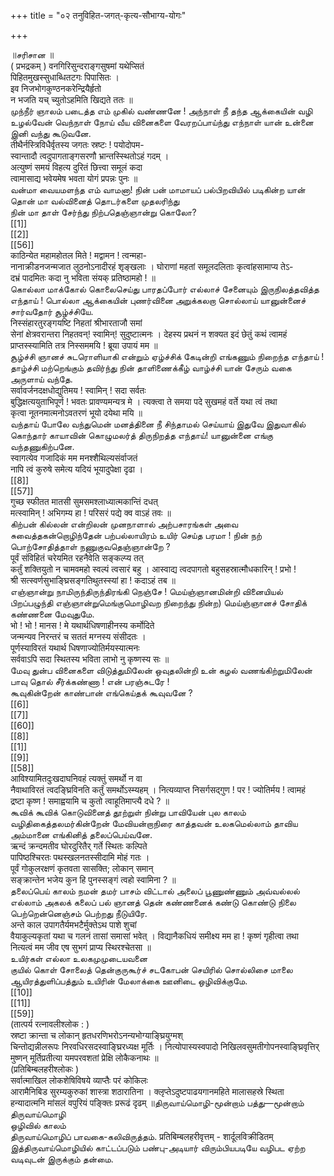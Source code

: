 +++
title = "०२ तनुविहित-जगत्-कृत्य-सौभाग्य-योगः"

+++

॥சரிசான ॥   
( प्रभद्रकम् ) वनगिरिसुन्दराङ्गसुषमां यथेप्सितं   
पिहितमुखस्सुधाब्धितटगः पिपासितः ।   
इव निजभोगकुण्ठनकरेन्द्रियैर्हृतो   
न भजति यच् च्युतोऽहमिति खिद्यते ततः ॥   
முந்நீர் ஞாலம் படைத்த எம் முகில் வண்ணனே ! அந்நாள் நீ தந்த ஆக்கையின் வழி உழல்வேன் வெந்நாள் நோய் வீய வினைகளை வேரறப்பாய்ந்து எந்நாள் யான் உன்னை இனி வந்து கூடுவனே.   
तीथैर्नस्त्रिविधैर्वृतस्य जगतः स्रष्टः ! पयोदोपम-   
स्वान्तादौ त्वदुपागताङ्गसरणौ भ्रान्तस्स्थितोऽहं गदम् ।   
अत्युष्णं समयं विहत्य दुरितं छित्त्वा समूलं कदा   
त्वामासाद्य भवेयमेष भवता योगं प्रपन्नः पुनः ॥   
வன்மா வையமளந்த எம் வாமனா! நின் பன் மாமாயப் பல்பிறவியில் படிகின்ற யான் தொன் மா வல்வினைத் தொடர்களை முதலரிந்து   
நின் மா தாள் சேர்ந்து நிற்பதெஞ்ஞான்று கொலோ?   
[[1]]  
[[2]]  
[[56]]  
काठिन्येत महामहोतल मिते ! मद्वामन ! त्वन्महा-   
नानाक्रीडनजन्मजात लुठनोऽनादीरहं शृङ्खलाः । घोराणां महतां समूलदलिताः कृत्वांहसामाप्य तेऽ-   
दभ्रं पादमितः कदा नु भविता संयक् प्रतिष्ठामहो ! ॥   
கொல்லா மாக்கோல் கொலைசெய்து பாரதப்போர் எல்லாச் சேனையும் இருநிலத்தவித்த எந்தாய் ! பொல்லா ஆக்கையின் புணர்வினை அறுக்கலறா சொல்லாய் யானுன்னைச் சார்வதோர் சூழ்ச்சியே.   
निस्संहारतुरङ्गयष्टि निहतां श्रीभारताजौ समां   
सेनां क्षेत्रवरान्तरा निहतवन्! स्वामिन्! सुदुष्टात्मनः । देहस्य प्रथनं न शक्यत इदं छेतुं कथं त्वामहं   
प्राप्तस्स्यामिति तत्र निस्सममयि ! ब्रूया उपायं मम ॥   
சூழ்ச்சி ஞானச் சுடரொளியாகி என்றும் ஏழ்ச்சிக் கேடின்றி எங்கணும் நிறைந்த எந்தாய் ! தாழ்ச்சி மற்றெங்கும் தவிர்ந்து நின் தாளிணைக்கீழ் வாழ்ச்சி யான் சேரும் வகை அருளாய் வந்தே.   
सर्वावर्जनदक्षधोद्युतिमय ! स्वामिन् ! सदा सर्वतः   
बुद्धिक्षत्ययुताभिपूर्ण ! भवतः प्रावण्यमन्यत्र मे । त्यक्त्वा ते समया पदे सुखमहं वर्ते यथा त्वं तथा   
कृत्वा नूतनमात्मनोऽवतरणं भूयो दयेथा मयि ॥   
வந்தாய் போலே வந்துமென் மனத்தினை நீ சிந்தாமல் செய்யாய் இதுவே இதுவாகில் கொந்தார் காயாவின் கொழுமலர்த் திருநிறத்த எந்தாய்! யானுன்னை எங்கு வந்தணுகிற்பனே.   
स्वागत्येव गजादिकं मम मनश्शैथिल्यसंर्वाजतं   
नापि त्वं कुरुषे समेत्य यदियं भूयादुपेक्षा दृढा ।   
[[8]]  
[[57]]  
गुच्छ स्फीतत मातसी सुमसमश्लाध्यात्मकान्तिं दधत्   
मत्स्वामिन् ! अभिगम्य हा ! परिसरं पद्ये क्व वाऽहं तवः ॥   
கிற்பன் கில்லன் என்றிலன் முனநாளால் அற்பசாரங்கள் அவை சுவைத்தகன்றொழிந்தேன் பற்பல்லாயிரம் உயிர் செய்த பரமா ! நின் நற் பொற்சோதித்தாள் நணுகுவதெஞ்ஞான்றே ?   
पूर्वं संविहितं चरेयमित रहनैवेति सङ्कल्प्य तत्   
कर्तुं शक्तियुतो न चामवमहो स्वल्पं त्वसारं बहु । आस्वाद्य त्वदपागतो बहुसहस्रात्मौधकारिन् ! प्रभो !   
श्री सत्स्वर्णसुभाङ्घ्रिसङ्गतिथुतस्स्यां हा ! कदाऽहं तब ॥   
எஞ்ஞான்று நாமிருந்திருந்திரங்கி நெஞ்சே ! மெய்ஞ்ஞானமின்றி வினையியல் பிறப்பழுந்தி எஞ்ஞான்றுமெங்குமொழிவற நிறைந்து நின்ற) மெய்ஞ்ஞானச் சோதிக் கண்ணனை மேவுதுமே.   
भो ! भो ! मानस ! मे यथार्थधिषणाहीनस्य कर्मोदिते   
जन्मन्यव निरन्तरं च सततं मग्नस्य संसीदतः ।   
पूर्णस्याविरतं यथार्थ धिषणाज्योतिर्मयस्यात्मनः   
सर्ववाऽपि सदा स्थितस्य भविता लाभो नु कृष्णस्य सः ॥   
மேவு துன்ப வினைகளை விடுத்துமிலேன் ஒவுதலின்றி உன் கழல் வணங்கிற்றுமிலேன்   
பாவு தொல் சீர்க்கண்ணா ! என் பரஞ்சுடரே !   
கூவுகின்றேன் காண்பான் எங்கெய்தக் கூவுவனே ?   
[[6]]  
[[7]]  
[[60]]  
[[8]]  
[[1]]  
[[9]]  
[[58]]  
आविश्यामितदुःखदाघनिवहं त्यक्तुं समर्थो न वा   
नैवाथाविरतं त्वदङ्घ्रिविनति कर्तुं समर्थोऽस्म्यहम् । नित्यव्याप्त निसर्गसद्गुण ! पर ! ज्योतिर्मय ! त्वामहं   
द्रष्टा कृष्ण ! समाह्वयामि च कुतो त्वाहूतिमाप्त्यै दधे ? ॥   
கூவிக் கூவிக் கொடுவினைத் தூற்றுள் நின்று பாவியேன் புல காலம் வழிதிகைத்தலமர்கின்றேன் மேவியன்றாநிரை காத்தவன் உலகமெல்லாம் தாவிய அம்மானை எங்கினித் தலைப்பெய்வனே.   
ऋन्दं क्रन्दमतीव घोरदुरितैर् गर्ते स्थितः कल्पिते   
पापिष्ठश्चिरतः पथस्खलनतस्सीदामि मोहं गतः ।   
पूर्वं गोकुलरक्षणं कृतवता सासक्ति; लोकान् समान्   
सङ्क्रान्तेन भजेय कुन हि पुनस्सङ्गं त्वहो स्वामिना ? ॥   
தலைப்பெய் காலம் நமன் தமர் பாசம் விட்டால் அலைப் பூணுண்ணும் அவ்வல்லல் எல்லாம் அகலக் கலைப் பல் ஞானத் தென் கண்ணனைக் கண்டு கொண்டு நிலை பெற்றென்னெஞ்சம் பெற்றது நீடுயிரே.   
अन्ते काल उपागतैर्यमभटैर्मुक्तेऽथ पाशे शुचां   
वैयाकुल्यकृतां यथा च गलनं तासां समासां भवेत् । विद्यानैकधियं समीक्ष्य मम हा ! कृष्णं गृहीत्वा तथा   
नित्यत्वं मम जीव एष सुभगं प्राप्य स्थिरश्चेतसा ॥   
உயிர்கள் எல்லா உலகமுமுடையவனை   
குயில் கொள் சோலைத் தென்குருகூர்ச் சடகோபன் செயிரில் சொல்லிசை மாலை ஆயிரத்துளிப்பத்தும் உயிரின் மேலாக்கை ஊனிடை ஒழிவிக்குமே.   
[[10]]  
[[11]]  
[[59]]  
(तात्पर्य रत्नावलीश्लोक : )   
स्रष्टा क्रान्ता च लोकान् हृतधरणिभरोऽनन्यभोग्याङ्घ्रियुग्मश्   
चिन्तोद्यन्नीलरूपः निरवधिरसदस्वाङ्घ्रिरध्यक्ष मूर्तिः । नित्योपास्यस्वपादो निखिलवसुमतीगोपनस्वाङ्घ्रिवृत्तिर्   
मुष्णन् मूर्तिप्रतीत्या यमपरवशतां प्रेक्षि लोकैकनाथः ॥   
(प्रतिबिम्बलहरीश्लोकः )   
सर्वात्माखिल लोकशेषिविषये व्याप्तैः परं कोकिलः   
आरामैनिबिड सुरम्यकुरुकां शास्त्रा शठारातिना । क्लृप्तेऽदुष्टपाढयगानमहिते मालासहस्रे स्थिता   
हन्यादात्मनि मांसलं वपुरियं पङ्क्तिः प्ररूढं दृढम् ॥திருவாய்மொழி-மூன்றாம் பத்து—மூன்றாம் திருவாய்மொழி   
ஒழிவில் காலம்   
திருவாய்மொழிப் பாவகை-கலிவிருத்தம். प्रतिबिम्बलहरीवृत्तम् - शार्दूलविक्रीडितम्   
இத்திருவாய்மொழியில் காட்டப்படும் பண்பு-அடியார் விரும்பியபடியே வழிபட ஏற்ற வடிவுடன் இருக்கும் தன்மை.   